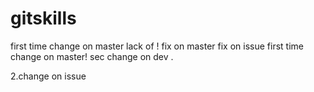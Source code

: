 # gitskills
first time change on master lack of !
fix on master
fix on issue
first time change on master!
sec change on dev .

2.change on issue
